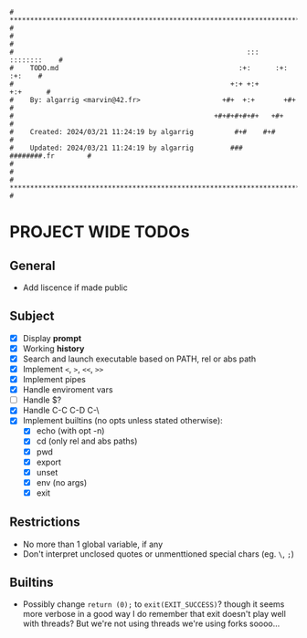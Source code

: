 ```
# **************************************************************************** #
#                                                                              #
#                                                         :::      ::::::::    #
#    TODO.md                                            :+:      :+:    :+:    #
#                                                     +:+ +:+         +:+      #
#    By: algarrig <marvin@42.fr>                    +#+  +:+       +#+         #
#                                                 +#+#+#+#+#+   +#+            #
#    Created: 2024/03/21 11:24:19 by algarrig          #+#    #+#              #
#    Updated: 2024/03/21 11:24:19 by algarrig         ###   ########.fr        #
#                                                                              #
# **************************************************************************** #
```

# PROJECT WIDE TODOs

## General

- Add liscence if made public

## Subject

- [x] Display **prompt**
- [x] Working **history**
- [x] Search and launch executable based on PATH, rel or abs path
- [x] Implement `<`, `>`, `<<`, `>>`
- [x] Implement pipes
- [x] Handle enviroment vars
- [ ] Handle $?
- [x] Handle C-C C-D C-\
- [x] Implement builtins (no opts unless stated otherwise):
  - [x] echo (with opt -n)
  - [x] cd (only rel and abs paths)
  - [x] pwd
  - [x] export
  - [x] unset
  - [x] env (no args)
  - [x] exit

## Restrictions

- No more than 1 global variable, if any
- Don't interpret unclosed quotes or unmenttioned special chars (eg. `\`, `;`)

## Builtins

- Possibly change `return (0);` to `exit(EXIT_SUCCESS)`?
  though it seems more verbose in a good way I do remember that exit doesn't
  play well with threads? But we're not using threads we're using forks soooo...
